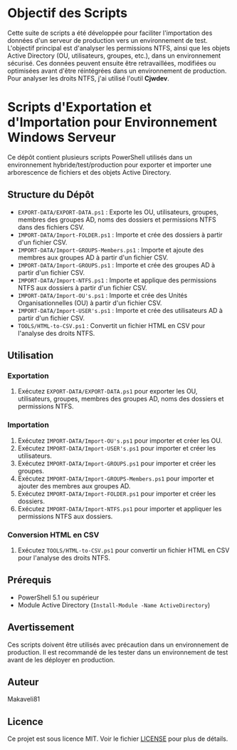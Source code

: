# Objectif des Scripts

Cette suite de scripts a été développée pour faciliter l'importation des données d'un serveur de production vers un environnement de test. L'objectif principal est d'analyser les permissions NTFS, ainsi que les objets Active Directory (OU, utilisateurs, groupes, etc.), dans un environnement sécurisé. Ces données peuvent ensuite être retravaillées, modifiées ou optimisées avant d'être réintégrées dans un environnement de production. Pour analyser les droits NTFS, j'ai utilisé l'outil **Cjwdev**.

# Scripts d'Exportation et d'Importation pour Environnement Windows Serveur

Ce dépôt contient plusieurs scripts PowerShell utilisés dans un environnement hybride/test/production pour exporter et importer une arborescence de fichiers et des objets Active Directory.

## Structure du Dépôt

- `EXPORT-DATA/EXPORT-DATA.ps1` : Exporte les OU, utilisateurs, groupes, membres des groupes AD, noms des dossiers et permissions NTFS dans des fichiers CSV.
- `IMPORT-DATA/Import-FOLDER.ps1` : Importe et crée des dossiers à partir d'un fichier CSV.
- `IMPORT-DATA/Import-GROUPS-Members.ps1` : Importe et ajoute des membres aux groupes AD à partir d'un fichier CSV.
- `IMPORT-DATA/Import-GROUPS.ps1` : Importe et crée des groupes AD à partir d'un fichier CSV.
- `IMPORT-DATA/Import-NTFS.ps1` : Importe et applique des permissions NTFS aux dossiers à partir d'un fichier CSV.
- `IMPORT-DATA/Import-OU's.ps1` : Importe et crée des Unités Organisationnelles (OU) à partir d'un fichier CSV.
- `IMPORT-DATA/Import-USER's.ps1` : Importe et crée des utilisateurs AD à partir d'un fichier CSV.
- `TOOLS/HTML-to-CSV.ps1` : Convertit un fichier HTML en CSV pour l'analyse des droits NTFS.

## Utilisation

### Exportation

1. Exécutez `EXPORT-DATA/EXPORT-DATA.ps1` pour exporter les OU, utilisateurs, groupes, membres des groupes AD, noms des dossiers et permissions NTFS.

### Importation

1. Exécutez `IMPORT-DATA/Import-OU's.ps1` pour importer et créer les OU.
2. Exécutez `IMPORT-DATA/Import-USER's.ps1` pour importer et créer les utilisateurs.
3. Exécutez `IMPORT-DATA/Import-GROUPS.ps1` pour importer et créer les groupes.
4. Exécutez `IMPORT-DATA/Import-GROUPS-Members.ps1` pour importer et ajouter des membres aux groupes AD.
5. Exécutez `IMPORT-DATA/Import-FOLDER.ps1` pour importer et créer les dossiers.
6. Exécutez `IMPORT-DATA/Import-NTFS.ps1` pour importer et appliquer les permissions NTFS aux dossiers.

### Conversion HTML en CSV

1. Exécutez `TOOLS/HTML-to-CSV.ps1` pour convertir un fichier HTML en CSV pour l'analyse des droits NTFS.

## Prérequis

- PowerShell 5.1 ou supérieur
- Module Active Directory (`Install-Module -Name ActiveDirectory`)

## Avertissement

Ces scripts doivent être utilisés avec précaution dans un environnement de production. Il est recommandé de les tester dans un environnement de test avant de les déployer en production.

## Auteur

Makaveli81

## Licence

Ce projet est sous licence MIT. Voir le fichier [LICENSE](LICENSE) pour plus de détails.